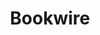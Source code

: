 ---
title: Bookwire
member_url: https://www.bookwire.net/
geographies: ["Germany", "Brazil", "France", "England", "Mexico", "Spain", "USA"]
based: ["Germany"]
ig: [""] 
services: ["services provided"] 
tags: [""]
categories: ["Ebook distributors"]
summary: "Bookwire is the largest ebook distributor in Germany. Founded in 2010, it is a service provider for publishing houses, specialising in eBooks.
Their team is located in Frankfurt am Main (headquarters) and in Dortmund, and they operate international offices in London, Barcelona, Paris, New York, Mexico City and São Paulo. "
press:
active: true
layout: members
showReadTime: false
showDate: false
permalink: ""
date: 
featureImage: "https://media.licdn.com/dms/image/C4D0BAQEyCeDmHDJD-Q/company-logo_200_200/0/1563635786170/bookwire_gmbh_logo?e=2147483647&v=beta&t=vltbMesg0LQoawd3GpeKtnCLRuT34ZDUYlIVOGcVCRo"
--- 